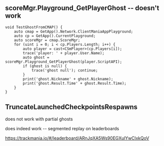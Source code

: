 ## scoreMgr.Playground_GetPlayerGhost -- doesn't work

```angelscript
void TestGhostFromCMAP() {
    auto cmap = GetApp().Network.ClientManiaAppPlayground;
    auto cp = GetApp().CurrentPlayground;
    auto scoreMgr = cmap.ScoreMgr;
    for (uint i = 0; i < cp.Players.Length; i++) {
        auto player = cast<CSmPlayer>(cp.Players[i]);
        trace('player: ' + player.User.Name);
        auto ghost = scoreMgr.Playground_GetPlayerGhost(player.ScriptAPI);
        if (ghost is null) {
            trace('ghost null'); continue;
        }
        print('ghost.Nickname' + ghost.Nickname);
        print('ghost.Result.Time' + ghost.Result.Time);
    }
}
```

## TruncateLaunchedCheckpointsRespawns

does not work with partial ghosts

does indeed work -- segmented replay on leaderboards

https://trackmania.io/#/leaderboard/ARnJqXA5Ws90EGXulYwClxkQoV
